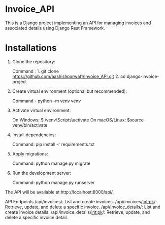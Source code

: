 # Invoice_API

This is a Django project implementing an API for managing invoices and associated details using Django Rest Framework.

# Installations

1. Clone the repository:
   
    Command : 1. git clone https://github.com/aashishporwal1/Invoice_API.git
			  2. cd django-invoice-project

2. Create virtual environment (optional but recommended):

    Command - python -m venv venv

3. Activate virtual environment:

	On Windows: $.\venv\Scripts\activate
	On macOS/Linux: $source venv/bin/activate

4. Install dependencies:

	Command: pip install -r requirements.txt

5. Apply migrations:

	Command: python manage.py migrate

6. Run the development server:

	Command: python manage.py runserver

The API will be available at http://localhost:8000/api/.

API Endpoints
/api/invoices/: List and create invoices.
/api/invoices/<int:pk>/: Retrieve, update, and delete a specific invoice.
/api/invoice_details/: List and create invoice details.
/api/invoice_details/<int:pk>/: Retrieve, update, and delete a specific invoice detail.
